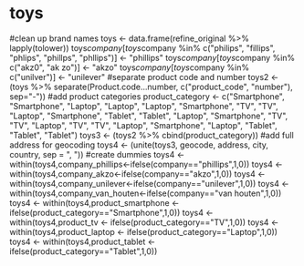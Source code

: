# toys
#clean up brand names
toys <- data.frame(refine_original %>% lapply(tolower))
toys$company[toys$company %in% c("philips", "fillips", "phlips", "phillps", "phllips")] <- "phillips"
toys$company[toys$company %in% c("akz0", "ak zo")] <- "akzo"
toys$company[toys$company %in% c("unilver")] <- "unilever"
#separate product code and number
toys2 <- (toys %>% separate(Product.code...number, c("product_code", "number"), sep="-"))
#add product categories
product_category <- c("Smartphone", "Smartphone", "Laptop", "Laptop", "Laptop", "Smartphone", "TV", "TV", "Laptop", "Smartphone", "Tablet", "Tablet", "Laptop", "Smartphone", "TV", "TV", "Laptop", "TV", "TV", "Laptop", "Smartphone", "Laptop", "Tablet", "Tablet", "Tablet")
toys3 <- (toys2 %>% cbind(product_category))
#add full address for geocoding
toys4 <- (unite(toys3, geocode, address, city, country, sep = ", "))
#create dummies
toys4 <- within(toys4,company_phillips<-ifelse(company=="phillips",1,0)) 
toys4 <- within(toys4,company_akzo<-ifelse(company=="akzo",1,0))
toys4 <- within(toys4,company_unilever<-ifelse(company=="unilever",1,0))
toys4 <- within(toys4,company_van_houten<-ifelse(company=="van houten",1,0))
toys4 <- within(toys4,product_smartphone <- ifelse(product_category=="Smartphone",1,0))
toys4 <- within(toys4,product_tv <- ifelse(product_category=="TV",1,0))
toys4 <- within(toys4,product_laptop <- ifelse(product_category=="Laptop",1,0))
toys4 <- within(toys4,product_tablet <- ifelse(product_category=="Tablet",1,0))
